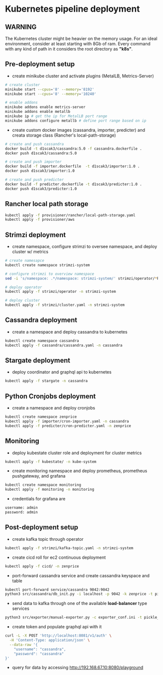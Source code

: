 # Kubernetes pipeline deployment

## WARNING

The Kubernetes cluster might be heavier on the memory usage.
For an ideal environment, consider at least starting with 8Gb of ram.
Every command with any kind of path in it considers the root directory as **"k8s"**.

## Pre-deployment setup

- create minikube cluster and activate plugins (MetalLB, Metrics-Server) <!--, Ingress)-->

<!-- minikube addons enable ingress -->

```bash
# create cluster
minikube start --cpus='8' --memory='8192'
minikube start --cpus='8' --memory='10240'

# enable addons
minikube addons enable metrics-server
minikube addons enable metallb
minikube ip # get the ip for MetalLB port range
minikube addons configure metallb # define port range based on ip
```

- create custom docker images (cassandra, importer, predicter) and creata storage class (Rancher's local-path-storage)

```bash
# create and push cassandra
docker build -t d1scak3/cassandra:5.0 -f cassandra.dockerfile .
docker push d1scak3/cassandra:5.0

# create and push importer
docker build -f importer.dockerfile  -t d1scak3/importer:1.0 .
docker push d1scak3/importer:1.0

# create and push predicter
docker build -f predicter.dockerfile -t d1scak3/predicter:1.0 .
docker push d1scak3/predicter:1.0
```

## Rancher local path storage

```bash
kubectl apply -f provisioner/rancher/local-path-storage.yaml
kubectl apply -f provisioner/aws
```

## Strimzi deployment

- create namespace, configure strimzi to oversee namespace, and deploy cluster w/ metrics

```bash
# create namesapce
kubectl create namespace strimzi-system

# configure strimzi to overview namespace
sed -i 's/namespace: .*/namespace: strimzi-system/' strimzi/operator/*RoleBinding*.yaml

# deploy operator
kubectl apply -f strimzi/operator -n strimzi-system

# deploy cluster
kubectl apply -f strimzi/cluster.yaml -n strimzi-system
```

## Cassandra deployment

- create a namespace and deploy cassandra to kubernetes

```bash
kubectl create namespace cassandra
kubectl apply -f cassandra/cassandra.yaml -n cassandra
```

## Stargate deployment

- deploy coordinator and graphql api to kubernetes

```bash
kubectl apply -f stargate -n cassandra
```

## Python Cronjobs deployment

- create a namespace and deploy cronjobs

```bash
kubectl create namespace zenprice
kubectl apply -f importer/cron-importer.yaml -n cassandra
kubectl apply -f predicter/cron-predicter.yaml -n zenprice
```

## Monitoring

- deploy kubestate cluster role and deployment for cluster metrics

```bash
kubectl apply -f kubestate/ -n kube-system
```

- create monitoring namespace and deploy prometheus, prometheus pushgateway, and grafana

```bash
kubectl create namespace monitoring
kubectl apply -f monitoring -n monitoring
```

- credentials for grafana are

```txt
username: admin
password: admin
```

## Post-deployment setup

- create kafka topic through operator

```bash
kubectl apply -f strimzi/kafka-topic.yaml -n strimzi-system
```

- create cicd roll for ec2 continuous deployment

```bash
kubectl apply -f cicd/ -n zenprice
```

- port-forward cassandra service and create cassandra keyspace and table

```bash
kubectl port-forward service/cassandra 9042:9042
python3 src/cassandra/db_init.py -i localhost -p 9042 -k zenprice -t pickle_data
```

- send data to kafka through one of the available **load-balancer** type services

```bash
python3 src/exporter/manual-exporter.py -c exporter_conf.ini -t pickle_data -f long_product_group_id_23
```

- create token and populate graphql api with it

```bash
curl -L -X POST 'http://localhost:8081/v1/auth' \
  -H 'Content-Type: application/json' \
  --data-raw '{
    "username": "cassandra",
    "password": "cassandra"
}'
```

- query for data by accessing <http://192.168.67.10:8080/playground>

